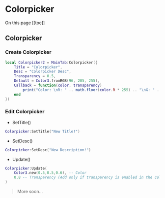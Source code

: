 # Colorpicker

On this page
[[toc]]

## Colorpicker
### Create Colorpicker
```lua
local Colorpicker2 = MainTab:Colorpicker({
    Title = "Colorpicker",
    Desc = "Colorpicker Desc",
    Transparency = 0.5,
    Default = Color3.fromRGB(96, 205, 255),
    Callback = function(color, transparency)
        print("Color: \nR: " .. math.floor(color.R * 255) .. "\nG: " .. math.floor(color.G * 255) .. "\nB: " .. math.floor(color.B * 255) .. "\nTransparency: " .. transparency)
    end
})
```

### Edit Colorpicker
- SetTitle()
```lua
Colorpicker:SetTitle("New Title!")
```
- SetDesc()
```lua
Colorpicker:SetDesc("New Description!")
```

- Update()
```lua
Colorpicker:Update(
    Color3.new(0.5,0.5,0.6), -- Color
    0.8 -- Transparency (Add only if transparency is enabled in the colorpicker)
)
```


> More soon...